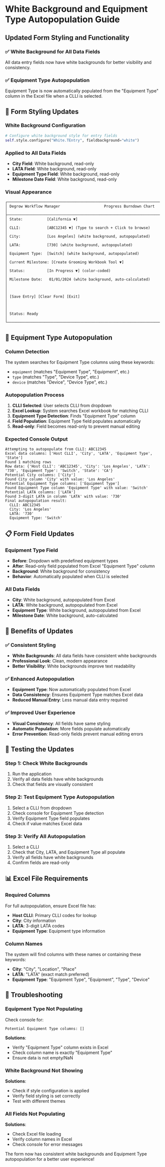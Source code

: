 # White Background and Equipment Type Autopopulation Guide

## Updated Form Styling and Functionality

### **✅ White Background for All Data Fields**
All data entry fields now have white backgrounds for better visibility and consistency.

### **✅ Equipment Type Autopopulation**
Equipment Type is now automatically populated from the "Equipment Type" column in the Excel file when a CLLI is selected.

## **🎨 Form Styling Updates**

### **White Background Configuration**
```python
# Configure white background style for entry fields
self.style.configure("White.TEntry", fieldbackground="white")
```

### **Applied to All Data Fields**
- **City Field**: White background, read-only
- **LATA Field**: White background, read-only  
- **Equipment Type Field**: White background, read-only
- **Milestone Date Field**: White background, read-only

### **Visual Appearance**
```
┌─────────────────────────────────────────────────────────────────────────┐
│ Degrow Workflow Manager                    Progress Burndown Chart      │
├─────────────────────────────────────────────────────────────────────────┤
│ State:           [California ▼]                                        │
│ CLLI:            [ABC12345 ▼] (Type to search + Click to browse)      │
│ City:            [Los Angeles] (white background, autopopulated)       │
│ LATA:            [730] (white background, autopopulated)              │
│ Equipment Type:  [Switch] (white background, autopopulated)           │
│ Current Milestone: [Create Grooming Workbook Tool ▼]                   │
│ Status:          [In Progress ▼] (color-coded)                        │
│ Milestone Date:   01/01/2024 (white background, auto-calculated)        │
│                                                                         │
│ [Save Entry] [Clear Form] [Exit]                                       │
│                                                                         │
│ Status: Ready                                                           │
└─────────────────────────────────────────────────────────────────────────┘
```

## **🔧 Equipment Type Autopopulation**

### **Column Detection**
The system searches for Equipment Type columns using these keywords:
- `equipment` (matches "Equipment Type", "Equipment", etc.)
- `type` (matches "Type", "Device Type", etc.)
- `device` (matches "Device", "Device Type", etc.)

### **Autopopulation Process**
1. **CLLI Selected**: User selects CLLI from dropdown
2. **Excel Lookup**: System searches Excel workbook for matching CLLI
3. **Equipment Type Detection**: Finds "Equipment Type" column
4. **Field Population**: Equipment Type field populates automatically
5. **Read-only**: Field becomes read-only to prevent manual editing

### **Expected Console Output**
```
Attempting to autopopulate from CLLI: ABC12345
Excel data columns: ['Host CLLI', 'City', 'LATA', 'Equipment Type', 'State']
Found 1 matching rows
Row data: {'Host CLLI': 'ABC12345', 'City': 'Los Angeles', 'LATA': '730', 'Equipment Type': 'Switch', 'State': 'CA'}
Potential City columns: ['City']
Found City column 'City' with value: 'Los Angeles'
Potential Equipment Type columns: ['Equipment Type']
Found Equipment Type column 'Equipment Type' with value: 'Switch'
Potential LATA columns: ['LATA']
Found 3-digit LATA in column 'LATA' with value: '730'
Final autopopulation result:
  CLLI: ABC12345
  City: 'Los Angeles'
  LATA: '730'
  Equipment Type: 'Switch'
```

## **📋 Form Field Updates**

### **Equipment Type Field**
- **Before**: Dropdown with predefined equipment types
- **After**: Read-only field populated from Excel "Equipment Type" column
- **Background**: White background for consistency
- **Behavior**: Automatically populated when CLLI is selected

### **All Data Fields**
- **City**: White background, autopopulated from Excel
- **LATA**: White background, autopopulated from Excel
- **Equipment Type**: White background, autopopulated from Excel
- **Milestone Date**: White background, auto-calculated

## **🎯 Benefits of Updates**

### **✅ Consistent Styling**
- **White Backgrounds**: All data fields have consistent white backgrounds
- **Professional Look**: Clean, modern appearance
- **Better Visibility**: White backgrounds improve text readability

### **✅ Enhanced Autopopulation**
- **Equipment Type**: Now automatically populated from Excel
- **Data Consistency**: Ensures Equipment Type matches Excel data
- **Reduced Manual Entry**: Less manual data entry required

### **✅ Improved User Experience**
- **Visual Consistency**: All fields have same styling
- **Automatic Population**: More fields populate automatically
- **Error Prevention**: Read-only fields prevent manual editing errors

## **🧪 Testing the Updates**

### **Step 1: Check White Backgrounds**
1. Run the application
2. Verify all data fields have white backgrounds
3. Check that fields are visually consistent

### **Step 2: Test Equipment Type Autopopulation**
1. Select a CLLI from dropdown
2. Check console for Equipment Type detection
3. Verify Equipment Type field populates
4. Check if value matches Excel data

### **Step 3: Verify All Autopopulation**
1. Select a CLLI
2. Check that City, LATA, and Equipment Type all populate
3. Verify all fields have white backgrounds
4. Confirm fields are read-only

## **📊 Excel File Requirements**

### **Required Columns**
For full autopopulation, ensure Excel file has:
- **Host CLLI**: Primary CLLI codes for lookup
- **City**: City information
- **LATA**: 3-digit LATA codes
- **Equipment Type**: Equipment type information

### **Column Names**
The system will find columns with these names or containing these keywords:
- **City**: "City", "Location", "Place"
- **LATA**: "LATA" (exact match preferred)
- **Equipment Type**: "Equipment Type", "Equipment", "Type", "Device"

## **🔧 Troubleshooting**

### **Equipment Type Not Populating**
Check console for:
```
Potential Equipment Type columns: []
```

**Solutions**:
- Verify "Equipment Type" column exists in Excel
- Check column name is exactly "Equipment Type"
- Ensure data is not empty/NaN

### **White Background Not Showing**
**Solutions**:
- Check if style configuration is applied
- Verify field styling is set correctly
- Test with different themes

### **All Fields Not Populating**
**Solutions**:
- Check Excel file loading
- Verify column names in Excel
- Check console for error messages

The form now has consistent white backgrounds and Equipment Type autopopulation for a better user experience!
